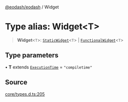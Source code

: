 [@eodash/eodash](../index.md) / Widget

# Type alias: Widget\<T\>

> **Widget**\<`T`\>: [`StaticWidget`](StaticWidget.md)\<`T`\> \| [`FunctionalWidget`](../interfaces/FunctionalWidget.md)\<`T`\>

## Type parameters

• **T** extends [`ExecutionTime`](ExecutionTime.md) = `"compiletime"`

## Source

[core/types.d.ts:205](https://github.com/eodash/eodash/blob/b4a2d86/core/types.d.ts#L205)
